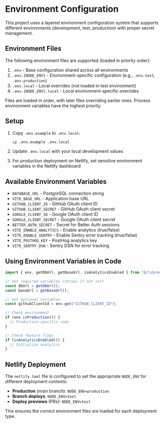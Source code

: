 # Environment Configuration

This project uses a layered environment configuration system that supports different environments (development, test, production) with proper secret management.

## Environment Files

The following environment files are supported (loaded in priority order):

1. `.env` - Base configuration shared across all environments
2. `.env.{NODE_ENV}` - Environment-specific configuration (e.g., `.env.test`, `.env.production`)
3. `.env.local` - Local overrides (not loaded in test environment)
4. `.env.{NODE_ENV}.local` - Local environment-specific overrides

Files are loaded in order, with later files overriding earlier ones. Process environment variables have the highest priority.

## Setup

1. Copy `.env.example` to `.env.local`:

   ```bash
   cp .env.example .env.local
   ```

2. Update `.env.local` with your local development values

3. For production deployment on Netlify, set sensitive environment variables in the Netlify dashboard

## Available Environment Variables

- `DATABASE_URL` - PostgreSQL connection string
- `VITE_BASE_URL` - Application base URL
- `GITHUB_CLIENT_ID` - GitHub OAuth client ID
- `GITHUB_CLIENT_SECRET` - GitHub OAuth client secret
- `GOOGLE_CLIENT_ID` - Google OAuth client ID
- `GOOGLE_CLIENT_SECRET` - Google OAuth client secret
- `BETTER_AUTH_SECRET` - Secret for Better Auth sessions
- `VITE_ENABLE_ANALYTICS` - Enable analytics (true/false)
- `VITE_ENABLE_SENTRY` - Enable Sentry error tracking (true/false)
- `VITE_POSTHOG_KEY` - PostHog analytics key
- `VITE_SENTRY_DSN` - Sentry DSN for error tracking

## Using Environment Variables in Code

```typescript
import { env, getDbUrl, getBaseUrl, isAnalyticsEnabled } from "@/lib/env";

// Get required variables (throws if not set)
const dbUrl = getDbUrl();
const baseUrl = getBaseUrl();

// Get optional variables
const githubClientId = env.get("GITHUB_CLIENT_ID");

// Check environment
if (env.isProduction()) {
  // Production-specific code
}

// Check feature flags
if (isAnalyticsEnabled()) {
  // Initialize analytics
}
```

## Netlify Deployment

The `netlify.toml` file is configured to set the appropriate `NODE_ENV` for different deployment contexts:

- **Production** (main branch): `NODE_ENV=production`
- **Branch deploys**: `NODE_ENV=test`
- **Deploy previews** (PRs): `NODE_ENV=test`

This ensures the correct environment files are loaded for each deployment type.
